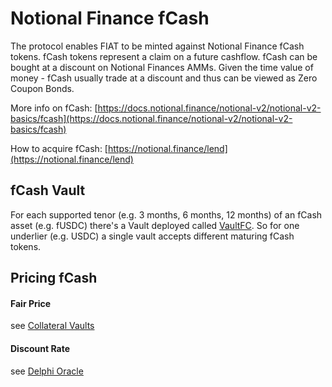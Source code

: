# Notional Finance fCash

The protocol enables FIAT to be minted against Notional Finance fCash tokens. fCash tokens represent a claim on a future cashflow. fCash can be bought at a discount on Notional Finances AMMs. Given the time value of money - fCash usually trade at a discount and thus can be viewed as Zero Coupon Bonds.

More info on fCash: [https://docs.notional.finance/notional-v2/notional-v2-basics/fcash](https://docs.notional.finance/notional-v2/notional-v2-basics/fcash)

How to acquire fCash: [https://notional.finance/lend](https://notional.finance/lend)

## fCash Vault

For each supported tenor (e.g. 3 months, 6 months, 12 months) of an fCash asset (e.g. fUSDC) there's a Vault deployed called [VaultFC](https://github.com/fiatdao/vaults/blob/main/src/VaultFC.sol). So for one underlier (e.g. USDC) a single vault accepts different maturing fCash tokens.

## Pricing fCash

#### Fair Price

see [Collateral Vaults](../collateral-vaults.md)

#### Discount Rate

see [Delphi Oracle](../delphi-oracle/oracle/implementations/notional-finance.md)
